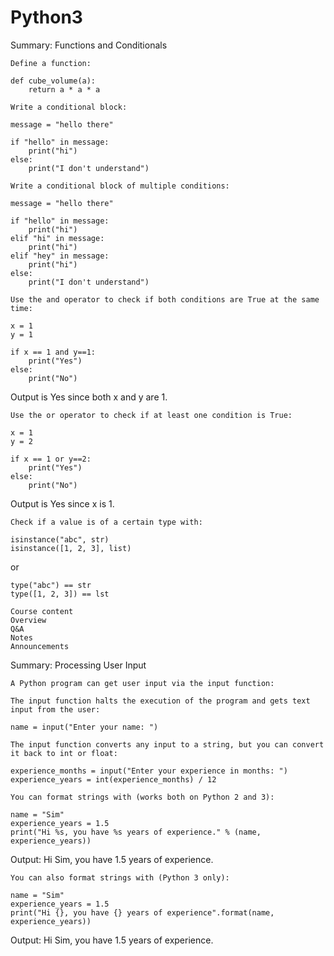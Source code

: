 # Python3
Summary: Functions and Conditionals

    Define a function:

    def cube_volume(a):
        return a * a * a

    Write a conditional block:

    message = "hello there"
     
    if "hello" in message:
        print("hi")
    else:
        print("I don't understand")

    Write a conditional block of multiple conditions:

    message = "hello there"
     
    if "hello" in message:
        print("hi")
    elif "hi" in message:
        print("hi")
    elif "hey" in message:
        print("hi")
    else:
        print("I don't understand")

    Use the and operator to check if both conditions are True at the same time:

    x = 1
    y = 1
     
    if x == 1 and y==1:
        print("Yes")
    else:
        print("No")

Output is Yes since both x and y are 1.

    Use the or operator to check if at least one condition is True:

    x = 1
    y = 2
     
    if x == 1 or y==2:
        print("Yes")
    else:
        print("No")

Output is Yes since x is 1.

    Check if a value is of a certain type with:

    isinstance("abc", str)
    isinstance([1, 2, 3], list)

or

    type("abc") == str
    type([1, 2, 3]) == lst

    Course content
    Overview
    Q&A
    Notes
    Announcements



Summary: Processing User Input

    A Python program can get user input via the input function:

    The input function halts the execution of the program and gets text input from the user:

    name = input("Enter your name: ")

    The input function converts any input to a string, but you can convert it back to int or float:

    experience_months = input("Enter your experience in months: ")
    experience_years = int(experience_months) / 12

    You can format strings with (works both on Python 2 and 3):

    name = "Sim"
    experience_years = 1.5
    print("Hi %s, you have %s years of experience." % (name, experience_years))

Output: Hi Sim, you have 1.5 years of experience.

    You can also format strings with (Python 3 only):

    name = "Sim"
    experience_years = 1.5
    print("Hi {}, you have {} years of experience".format(name, experience_years))

Output: Hi Sim, you have 1.5 years of experience.
